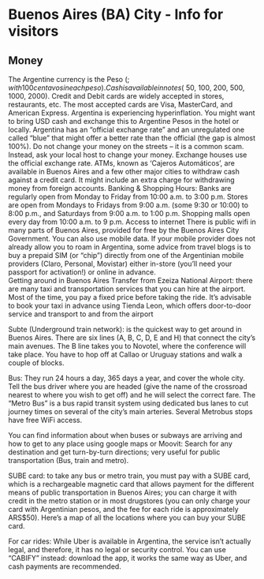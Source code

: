 # Buenos Aires (BA) City - Info for visitors 

## Money

The Argentine currency is the Peso ($; with 100 centavos in each peso). Cash is available in notes ($ 50, 100, 200, 500, 1000, 2000). Credit and Debit cards are widely accepted in stores, restaurants, etc. The most accepted cards are Visa, MasterCard, and American Express.
Argentina is experiencing hyperinflation. You might want to bring USD cash and exchange this to Argentine Pesos in the hotel or locally. Argentina has an “official exchange rate” and an unregulated one called “blue” that might offer a better rate than the official (the gap is almost 100%). Do not change your money on the streets – it is a common scam. Instead, ask your local host to change your money. Exchange houses use the official exchange rate.
ATMs, known as ‘Cajeros Automáticos’, are available in Buenos Aires and a few other major cities to withdraw cash against a credit card. It might include an extra charge for withdrawing money from foreign accounts.
Banking & Shopping Hours: Banks are regularly open from Monday to Friday from 10:00 a.m. to 3:00 p.m. Stores are open from Mondays to Fridays from 9:00 a.m. (some 9:30 or 10:00) to 8:00 p.m., and Saturdays from 9:00 a.m. to 1:00 p.m. Shopping malls open every day from 10:00 a.m. to 9 p.m.
Access to internet
There is public wifi in many parts of Buenos Aires, provided for free by the Buenos Aires City Government. You can also use mobile data. If your mobile provider does not already allow you to roam in Argentina, some advice from travel blogs is to buy a prepaid SIM (or “chip”) directly from one of the Argentinian mobile providers (Claro, Personal, Movistar) either in-store (you’ll need your passport for activation!) or online in advance.  
Getting around in Buenos Aires
Transfer from Ezeiza National Airport: there are many taxi and transportation services that you can hire at the airport. Most of the time, you pay a fixed price before taking the ride. It’s advisable to book your taxi in advance using Tienda Leon, which offers door-to-door service and transport to and from the airport
 
Subte (Underground train network): is the quickest way to get around in Buenos Aires. There are six lines (A, B, C, D, E and H) that connect the city’s main avenues. The B line takes you to Novotel, where the conference will take place. You have to hop off at Callao or Uruguay stations and walk a couple of blocks.
 
Bus: They run 24 hours a day, 365 days a year, and cover the whole city. Tell the bus driver where you are headed (give the name of the crossroad nearest to where you wish to get off) and he will select the correct fare. The “Metro Bus” is a bus rapid transit system using dedicated bus lanes to cut journey times on several of the city’s main arteries. Several Metrobus stops have free WiFi access.
 
You can find information about when buses or subways are arriving and how to get to any place using google maps or Moovit: Search for any destination and get turn-by-turn directions; very useful for public transportation (Bus, train and metro).
 
SUBE card: to take any bus or metro train, you must pay with a SUBE card, which is a rechargeable magnetic card that allows payment for the different means of public transportation in Buenos Aires; you can charge it with credit in the metro station or in most drugstores (you can only charge your card with Argentinian pesos, and the fee for each ride is approximately ARS$50). Here’s a map of all the locations where you can buy your SUBE card.
 
For car rides: While Uber is available in Argentina, the service isn’t actually legal, and therefore, it has no legal or security control. You can use “CABIFY” instead: download the app, it works the same way as Uber, and cash payments are recommended.
